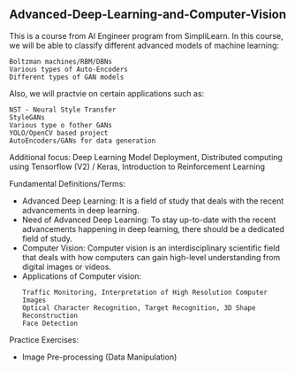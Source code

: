 ## Advanced-Deep-Learning-and-Computer-Vision

This is a course from AI Engineer program from SimpliLearn. In this course, we will be able to classify different advanced models of machine learning:
```
Boltzman machines/RBM/DBNs
Various types of Auto-Encoders
Different types of GAN models
```
Also, we will practvie on certain applications such as:
```
NST - Neural Style Transfer
StyleGANs
Various type o fother GANs
YOLO/OpenCV based project
AutoEncoders/GANs for data generation
```
Additional focus: Deep Learning Model Deployment, Distributed computing using Tensorflow (V2) / Keras, Introduction to Reinforcement Learning

Fundamental Definitions/Terms:
  * Advanced Deep Learning: It is a field of study that deals with the recent advancements in deep learning.
  * Need of Advanced Deep Learning: To stay up-to-date with the recent advancements happening in deep learning, there should be a dedicated field of study.
  * Computer Vision: Computer vision is an interdisciplinary scientific field that deals with how computers can gain high-level understanding from digital images or videos.
  * Applications of Computer vision:
    ```
    Traffic Monitoring, Interpretation of High Resolution Computer Images
    Optical Character Recognition, Target Recognition, 3D Shape Reconstruction
    Face Detection
    ```

Practice Exercises:
  * Image Pre-processing (Data Manipulation)
    
